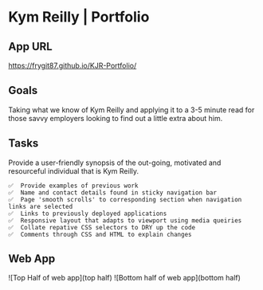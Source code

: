 # **Kym Reilly | Portfolio**

## **App URL**

https://frygit87.github.io/KJR-Portfolio/

## **Goals**

Taking what we know of Kym Reilly and applying it to a 3-5 minute read for those savvy employers looking to find out a little extra about him.

## **Tasks**

Provide a user-friendly synopsis of the out-going, motivated and resourceful individual that is Kym Reilly.

    ✅  Provide examples of previous work
    ✅  Name and contact details found in sticky navigation bar
    ✅  Page 'smooth scrolls' to corresponding section when navigation links are selected
    ✅  Links to previously deployed applications
    ✅  Responsive layout that adapts to viewport using media queiries
    ✅  Collate repative CSS selectors to DRY up the code
    ✅  Comments through CSS and HTML to explain changes

## **Web App**

![Top Half of web app](top half)
![Bottom half of web app](bottom half)
